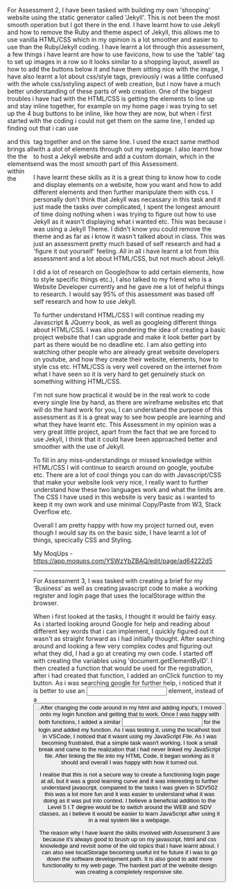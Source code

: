For Assessment 2, I have been tasked with building my own 'shooping' website using the static generator called 'Jekyll'.
This is not been the most smooth operation but I got there in the end. I have learnt how to use Jekyll and how to remove the Ruby and theme aspect of Jekyll, this allows me to use 
vanilla HTML/CSS which in my opinion is a lot smoother and easier to use than the Ruby/Jekyll coding. I have learnt a lot through this assessment, a few things i have learnt are
how to use favicons, how to use the 'table' tag to set up images in a row so it looks similar to a shopping layout, aswell as how to add the buttons below it and have them sitting nice 
with the image, I have also learnt a lot about css/style tags, previously i was a little confused with the whole css/sstyling aspect of web creation, but i now have a much better understanding
of these parts of web creation. One of the biggest troubles i have had with the HTML/CSS is getting the elements to line up and stay inline together, for example on my home page i was
trying to set up the 4 bug buttons to be inline, like how they are now, but when i first started with the coding i could not get them on the same line, I ended up finding out that i can use
<div class="buttons" style="display: flex; justify-content: center;"> and this brings all the the elements within the <div> tag together and on the same line. I used the exact same method with a alot
of elements through out my webpage. I also learnt how to host a Jekyll website and add a custom domain, which in the end was the most smooth part of this Assessment. 

I have learnt these skills as it is a great thing to know how to code and display elements on a website, how you want and how to add different elements and then further manipulate them with
css. I personally don't think that Jekyll was necassary in this task and it just made the tasks over complicated, I spent the longest amount of time doing nothing when i was trying to figure out
how to use Jekyll as it wasn't displaying what i wanted etc. This was because i was using a Jekyll Theme. I didn't know you could remove the theme and as far as i know it wasn't talked about in class.
This was just an assessment pretty much based of self research and had a 'figure it out yourself' feeling. All in all i have learnt a lot from this assessment and a lot about HTML/CSS, but not much about
Jekyll. 

I did a lot of research on Google(how to add certain elements, how to style specific things etc.), I also talked to my friend who is a Website Developer currently and he gave me a lot of helpful things
to research. I would say 95% of this assessment was based off self research and how to use Jekyll.

To further understand HTML/CSS I will continue reading my Javascript & JQuerry book, as well as googleing different things about HTML/CSS. I was also pondering the idea of creating a basic project
website that I can upgrade and make it look better part by part as there would be no deadline etc. I am also getting into watching other people who are already great website developers on youtube, and how they
create their website, elements, how to style css etc. HTML/CSS is very well covered on the internet from what I have seen so it is very hard to get genuinely stuck on something withing HTML/CSS.

I'm not sure how practical it would be in the real work to code every single line by hand, as there are wireframe websites etc that will do the hard work for you, I can understand the purpose of this assessment as
it is a great way to see how people are learning and what they have learnt etc. This Assessment in my opinion was a very great little project, apart from the fact that we are forced to use Jekyll, I think that it could 
have been approached better and smoother with the use of Jekyll. 

To fill in any miss-understandings or missed knowledge within HTML/CSS I will continue to search around on google, youtube etc. There are a lot of cool things you can do with Javascript/CSS that make your website look very nice,
I really want to further understand how these two languages work and what the limits are. The CSS I have used in this website is very basic as i wanted to keep it my own work and use minimal Copy/Paste from W3, Stack Overflow etc.

Overall I am pretty happy with how my project turned out, even though I would say its on the basic side, I have learnt a lot of things, specically CSS and Styling. 



My MoqUps - https://app.moqups.com/YSWzYbZBAQ/edit/page/ad64222d5

---------------------------------------------------------------------------------------------------------------------------------------------------------------------------------

For Assessment 3, I was tasked with creating a brief for my 'Business' as well as creating javascript code to make a working register and login page that uses the localStorage within the browser. 

When i first looked at the tasks, I thought it would be fairly easy. As i started looking around Google for help and reading about different key words that i can implement, I quickly figured out it wasn't as straight forward as i had initially thought. After searching around and looking a few very complex codes and figuring out what they did, I had a go at creating my own code. I started off with creating the variables using 'document.getElementByID'. I then created a function that would be used for the registration, after i had created that function, I added an onClick function to my button. As i was searching google for further help, i noticed that it is better to use an <input> element, instead of a <button>. After changing the code around in my html and adding input's, I moved onto my login function and getting that to work. Once I was happy with both functions, I added a similar <input> for the login and added my function. As I was testing it, using the localhost tool in VSCode, I noticed that it wasnt using my JavaScript File. As I was becoming frustrated, that a simple task wasn't working, I took a small break and came to the realization that i had never linked my JavaScript file. After linking the file into my HTML Code, it began working as it should and overall I was happy with how it turned out. 
  
I realise that this is not a secure way to create a functioning login page at all, but it was a good learning curve and it was interesting to further understand javascript, compaired to the tasks I was given in SDV502 this was a lot more fun and it was easier to understand what it was doing as it was put into context. I believe a beneficial addition to the Level 5 I.T degree would be to switch around the WEB and SDV classes, as i believe it would be easier to learn JavaScript after using it in a real system like a webpage. 

The reason why I have learnt the skills involved with Assessment 3 are because it's always good to brush up on my javascript, html and css knowledge and revisit some of the old topics that i have learnt about. I can also see localStorage becoming useful int he future if i was to go down the software development path. It is also good to add more functionality to my web page. The hardest part of the website design was creating a completely responsive site. 

